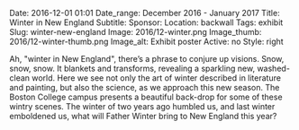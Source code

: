 Date: 2016-12-01 01:01 
Date_range: December 2016 - January 2017
Title: Winter in New England
Subtitle:
Sponsor:
Location: backwall
Tags: exhibit
Slug: winter-new-england
Image: 2016/12-winter.png
Image_thumb: 2016/12-winter-thumb.png
Image_alt: Exhibit poster
Active: no
Style: right

Ah, "winter in New England", there’s a phrase to conjure up visions.  Snow, snow, snow.  It blankets and transforms, revealing a sparkling new, washed-clean world.  Here we see not only the art of winter described in literature and painting, but also the science, as we approach this new season.  The Boston College campus presents a beautiful back-drop for some of these wintry scenes.  The winter of two years ago humbled us, and last winter emboldened us, what will Father Winter bring to New England this year?

